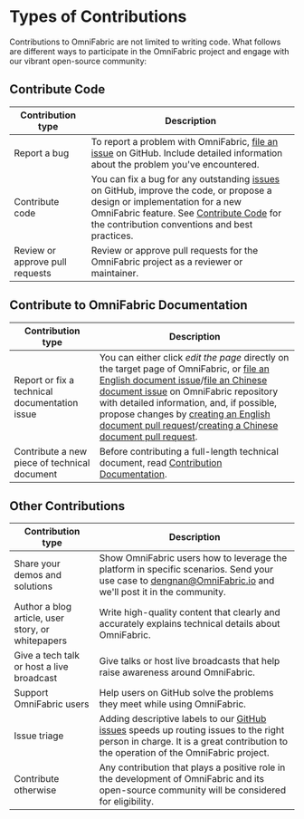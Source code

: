 # **Types of Contributions**

Contributions to OmniFabric are not limited to writing code. What follows are different ways to participate in the OmniFabric project and engage with our vibrant open-source community:

## **Contribute Code**

| Contribution type              | Description                                                  |
| ------------------------------ | ------------------------------------------------------------ |
| Report a bug                   | To report a problem with OmniFabric, [file an issue](https://github.com/OmniFabric/OmniFabric/issues/new/choose) on GitHub. Include detailed information about the problem you've encountered. |
| Contribute code                | You can fix a bug for any outstanding [issues](https://github.com/OmniFabric/OmniFabric/issues) on GitHub, improve the code, or propose a design or implementation for a new OmniFabric feature. See [Contribute Code](contribute-code.md) for the contribution conventions and best practices. |
| Review or approve pull requests | Review or approve pull requests for the OmniFabric project as a reviewer or maintainer. |

## **Contribute to OmniFabric Documentation**

| Contribution type                             | Description                                                  |
| --------------------------------------------- | ------------------------------------------------------------ |
| Report or fix a technical documentation issue | You can either click *edit the page* directly on the target page of OmniFabric, or [file an English document issue](https://github.com/OmniFabric/OmniFabric.io/issues/new/choose)/[file an Chinese document issue](https://github.com/OmniFabric/OmniFabric.io.cn/issues/new/choose) on OmniFabric repository with detailed information, and, if possible, propose changes by [creating an English document pull request](https://github.com/OmniFabric/OmniFabric.io/pulls)/[creating a Chinese document pull request](https://github.com/OmniFabric/OmniFabric.io.cn/pulls). |
| Contribute a new piece of technical document  | Before contributing a full-length technical document, read [Contribution Documentation](contribute-documentation.md). |

## **Other Contributions**

| Contribution type                                 | Description                                                  |
| ------------------------------------------------- | ------------------------------------------------------------ |
| Share your demos and solutions                    | Show OmniFabric users how to leverage the platform in specific scenarios. Send your use case to dengnan@OmniFabric.io and we'll post it in the community. |
| Author a blog article, user story, or whitepapers | Write high-quality content that clearly and accurately explains technical details about OmniFabric. |
| Give a tech talk or host a live broadcast         | Give talks or host live broadcasts that help raise awareness around OmniFabric. |
| Support OmniFabric users                              | Help users on GitHub solve the problems they meet while using OmniFabric. |
| Issue triage                                      | Adding descriptive labels to our [GitHub issues](https://github.com/OmniFabric/OmniFabric/issues) speeds up routing issues to the right person in charge. It is a great contribution to the operation of the OmniFabric project. |
| Contribute otherwise                              | Any contribution that plays a positive role in the development of OmniFabric and its open-source community will be considered for eligibility. |
